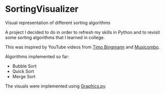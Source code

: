 # SortingVisualizer
Visual representation of different sorting algorithms

A project I decided to do in order to refresh my skills in Python and to revisit some sorting algorithms that I learned in college. 

This was inspired by YouTube videos from <a href='https://www.youtube.com/watch?v=kPRA0W1kECg' target='_blank'>Timo Bingmann</a> and <a href='https://www.youtube.com/watch?v=xoR-1KwQh2k' target='_blank'>Musicombo</a>.

Algorithms implemented so far:
<ul>
  <li>Bubble Sort</li>
  <li>Quick Sort</li>
  <li>Merge Sort</li>
</ul>

The visuals were implemented using <a href='https://mcsp.wartburg.edu//zelle/python/graphics/graphics/index.html' target='_blank'>Graphics.py</a>.
